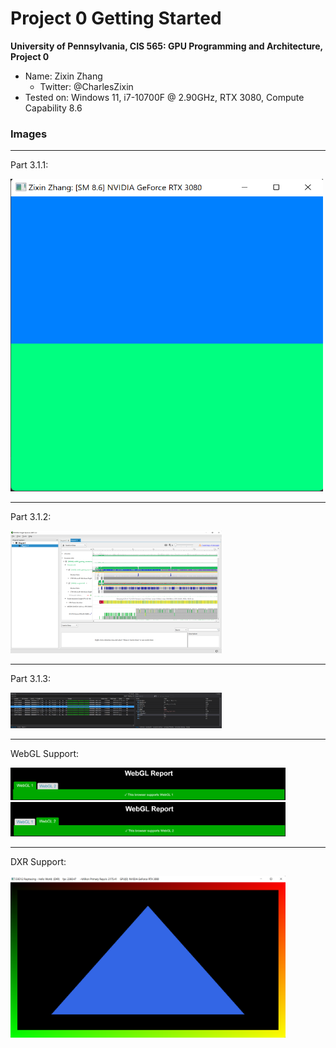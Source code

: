 Project 0 Getting Started
====================

**University of Pennsylvania, CIS 565: GPU Programming and Architecture, Project 0**

* Name: Zixin Zhang
  * Twitter: @CharlesZixin
* Tested on: Windows 11, i7-10700F @ 2.90GHz, RTX 3080, Compute Capability 8.6

### Images

---

Part 3.1.1: 

<img src="images\firstImage.png" alt="App" width="500" height="500" />

---

Part 3.1.2: 

<img src="images\secondImage.png" alt="Timeline View" style="zoom:33%;" />

---

Part 3.1.3: 

<img src="images\thirdImage.png" alt="Debugger" style="zoom:33%;" />

---

WebGL Support: 

<img src="images\WebGL1.png" style="zoom:43%;" />

<img src="images\WebGL2.png" style="zoom:43%;" />

---

DXR Support: 

<img src="images\DXR.png" style="zoom:43%;" />

